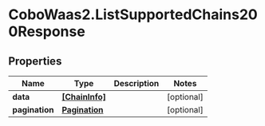 # CoboWaas2.ListSupportedChains200Response

## Properties

Name | Type | Description | Notes
------------ | ------------- | ------------- | -------------
**data** | [**[ChainInfo]**](ChainInfo.md) |  | [optional] 
**pagination** | [**Pagination**](Pagination.md) |  | [optional] 


